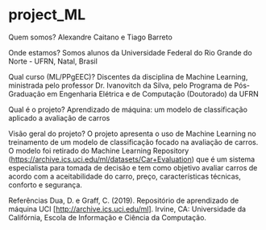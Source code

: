 # project_ML


Quem somos? Alexandre Caitano e Tiago Barreto

Onde estamos? Somos alunos da Universidade Federal do Rio Grande do Norte - UFRN, Natal, Brasil

Qual curso (ML/PPgEEC)? Discentes da disciplina de Machine Learning, ministrada pelo professor Dr. Ivanovitch da Silva, pelo Programa de Pós-Graduação em Engenharia Elétrica e de Computação (Doutorado) da UFRN

Qual é o projeto? Aprendizado de máquina: um modelo de classificação aplicado a avaliação de carros

Visão geral do projeto? O projeto apresenta o uso de Machine Learning no treinamento de um modelo de classificação focado na avaliação de carros. O modelo foi retirado do Machine Learning Repository (https://archive.ics.uci.edu/ml/datasets/Car+Evaluation) que é um sistema especialista para tomada de decisão e tem como objetivo avaliar carros de acordo com a aceitabilidade do carro, preço, características técnicas, conforto e segurança.

Referências Dua, D. e Graff, C. (2019). Repositório de aprendizado de máquina UCI [http://archive.ics.uci.edu/ml]. Irvine, CA: Universidade da Califórnia, Escola de Informação e Ciência da Computação.
